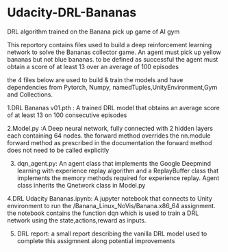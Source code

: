 # Udacity-DRL-Bananas
DRL algorithm trained on the Banana pick up game of AI gym

This reportory contains files used to build a deep reinforcement learning network to solve the Bananas collector game. An agent must pick up yellow bananas but not blue bananas. to be defined as successful the agent must obtain a score of at least 13 over an average of 100 episodes

the 4 files below are used to build & train the models and have dependencies from Pytorch, Numpy, namedTuples,UnityEnvironment,Gym and Collections.

1.DRL Bananas v01.pth : A trained DRL model that obtains an average score of at least 13 on 100 consecutive episodes

2.Model.py :A Deep neural network, fully connected with 2 hidden layers each containing 64 nodes. 
  the forward method overrides the nn.module forward method as prescribed in the documentation
  the forward method does not need to be called explicitly

3. dqn_agent.py: An agent class that implements the Google Deepmind learning with experience replay algorithm and a ReplayBuffer class that implements the memory methods required for experience replay. Agent class inherits the Qnetwork class in Model.py
   
4.DRL Udacity Bananas.ipynb: A jupyter notebook  that connects to Unity environment to run the /Banana_Linux_NoVis/Banana.x86_64 assignment. the notebook contains the function dqn which is used to train a DRL network using the state,actions,reward as inputs.

5. DRL report: a small report describing the vanilla DRL model used to complete this assigmnent along potential improvements
